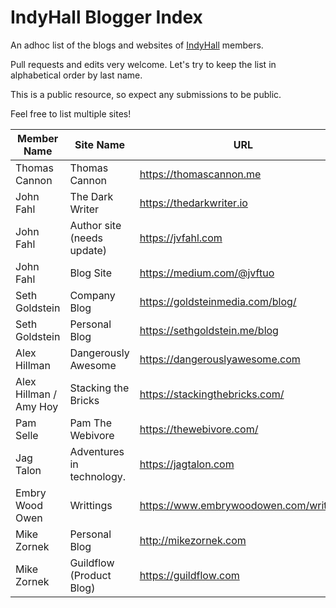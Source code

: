 # IndyHall Blogger Index

An adhoc list of the blogs and websites of [IndyHall](https://indyhall.org) members.

Pull requests and edits very welcome. Let's try to keep the list in alphabetical order by last name.

This is a public resource, so expect any submissions to be public. 

Feel free to list multiple sites!

| Member Name            | Site Name                  | URL                                    | Feed URL                                          |
| ---------------------- | -------------------------- | -------------------------------------- | ------------------------------------------------- |
| Thomas Cannon          | Thomas Cannon              | https://thomascannon.me                | https://thomascannon.me/feeds/posts.xml           |
| John Fahl              | The Dark Writer            | https://thedarkwriter.io               | https://thedarkwriter.io                          |
| John Fahl              | Author site (needs update) | https://jvfahl.com                     | https://jvfahl.com/blog/                          |
| John Fahl              | Blog Site                  | https://medium.com/@jvftuo             | https://medium.com/@jvftuo                        |
| Seth Goldstein         | Company Blog               | https://goldsteinmedia.com/blog/       | https://goldsteinmedia.com/feed/                  |
| Seth Goldstein         | Personal Blog              | https://sethgoldstein.me/blog          | https://sethgoldstein.me/feed/                    |
| Alex Hillman           | Dangerously Awesome        | https://dangerouslyawesome.com         | https://dangerouslyawesome.com/feed.xml           |
| Alex Hillman / Amy Hoy | Stacking the Bricks        | https://stackingthebricks.com/         | https://stackingthebricks.com/rss.xml             |
| Pam Selle              | Pam The Webivore           | https://thewebivore.com/               | https://thewebivore.com/feed/                     |
| Jag Talon              | Adventures in technology.  | https://jagtalon.com                   | https://jagtalon.com/feed/                        |
| Embry Wood Owen        | Writtings                  | https://www.embrywoodowen.com/writings | https://www.embrywoodowen.com/writings?format=rss |
| Mike Zornek            | Personal Blog              | http://mikezornek.com                  | http://mikezornek.com/posts/index.xml             |
| Mike Zornek            | Guildflow (Product Blog)   | https://guildflow.com                  | https://guildflow.com/blog/index.xml              |
